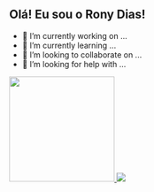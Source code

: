 ## Olá! Eu sou o Rony Dias!
- 🔭 I’m currently working on ...
- 🌱 I’m currently learning ...
- 👯 I’m looking to collaborate on ...
- 🤔 I’m looking for help with ...

<div>
  <a href="https://github.com/ronydias">
  <img height="190em" src="https://github-readme-stats.vercel.app/api?username=ronydias&show_icons=true&theme=dracula&include_all_commits=true&count_private=true"/>
  <img heigth="190em" src="https://github-readme-stats.vercel.app/api/top-langs/?username=ronydias&layout=compact&langs_count=16&theme=dracula"/>
</div>

